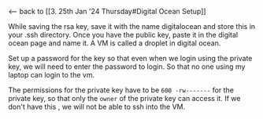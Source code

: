 <-- back to [[3. 25th Jan '24 Thursday#Digital Ocean Setup]]

While saving the rsa key, save it with the name digitalocean and store this in your .ssh directory.
Once you have the public key, paste it in the digital ocean page and name it.
A VM is called a droplet in digital ocean.

Set up a password for the key so that even when we login using the private key, we will need to enter the password to login. So that no one using my laptop can login to the vm.

The permissions for the private key have to be `600 -rw-------` for the private key, so that only the `owner` of the private key can access it. If we don't have this , we will not be able to ssh into the VM.